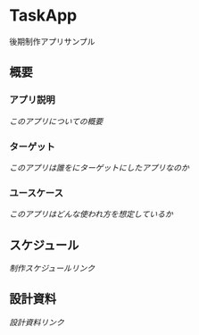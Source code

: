 # TaskApp
後期制作アプリサンプル
## 概要
### アプリ説明
_このアプリについての概要_

### ターゲット
_このアプリは誰をにターゲットにしたアプリなのか_

### ユースケース
_このアプリはどんな使われ方を想定しているか_

## スケジュール
_制作スケジュールリンク_

## 設計資料
_設計資料リンク_

